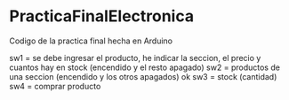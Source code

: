PracticaFinalElectronica
========================

Codigo de la practica final hecha en Arduino

sw1 = se debe ingresar el producto, he indicar la seccion, el precio y cuantos hay en stock (encendido y el resto apagado)
sw2 = productos de una seccion (encendido y los otros apagados) ok
sw3 = stock (cantidad)
sw4 = comprar producto	
